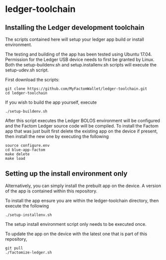 # ledger-toolchain

## Installing the Ledger development toolchain

The scripts contained here will setup your ledger app build or install environment.


The testing and building of the app has been tested using Ubuntu 17.04.  Permission for the Ledger USB device needs to first be granted by Linux.  Both the setup-buildenv.sh and setup.installenv.sh scripts will execute the setup-udev.sh script.

First download the scripts:

```
git clone https://github.com/MyFactomWallet/ledger-toolchain.git
cd ledger-toolchain
```

If you wish to build the app yourself, execute

```
./setup-buildenv.sh
```

After this script executes the Ledger BOLOS environment will be configured and the Factom Ledger source code will be compiled.  To install the Factom app that was just built first delete the existing app on the device if present, then install the new one by executing the following

```
source configure.env
cd blue-app-factom
make delete
make load
```

## Setting up the install environment only

Alternatively, you can simply install the prebuilt app on the device.  A version of the app is contained within this repository.

To install the app ensure you are within the ledger-toolchain directory, then execute the following

```
./setup-installenv.sh
```

The setup install environment script only needs to be executed once.  

To update the app on the device with the latest one that is part of this repository,

```
git pull
./factomize-ledger.sh
```


